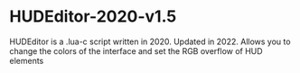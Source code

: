 # HUDEditor-2020-v1.5
HUDEditor is a .lua-c script written in 2020. Updated in 2022. Allows you to change the colors of the interface and set the RGB overflow of HUD elements
